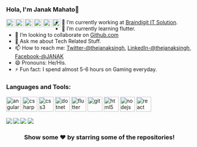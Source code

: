 ### Hola, I'm Janak Mahato👋

  <a href="https://www.facebook.com/janak.singh.9212301">
  <img align="left" alt="Janak's Facebook" width="22px" src="https://cdn.jsdelivr.net/npm/simple-icons@v3/icons/facebook.svg">
  </a>
  <a href="https://twitter.com/thejanaksingh">
  <img align="left" alt="janak's twitter" width="22px" src="https://cdn.jsdelivr.net/npm/simple-icons@v3/icons/twitter.svg">
  </a>
  <a href="https://www.linkedin.com/in/thejanaksingh/">
  <img align="left" alt=janak's linkedin" width="22px" src="https://cdn.jsdelivr.net/npm/simple-icons@v3/icons/linkedin.svg">
                              </a>
<a href="https://www.instagram.com/in/thejanaksingh/">
  <img align="left" alt=janak's instagram" width="22px" src="https://cdn.jsdelivr.net/npm/simple-icons@v3/icons/instagram.svg">
                              </a>
<a href="https://telegram.org/thejanakmahto">
  <img align="left" alt=janak's telegram" width="22px" src="https://cdn.jsdelivr.net/npm/simple-icons@v3/icons/telegram.svg">
                              </a>
<a href="https://www.github.com/in/erjanakmahato/">
  <img align="left" alt=janak's telegram" width="22px" src="https://cdn.jsdelivr.net/npm/simple-icons@v3/icons/github.svg">
                              </a>

- 🔭 I’m currently working at [Braindigit IT Solution](http://braindigit.com/).
- 🌱 I’m currently learning  flutter.
- 👯 I’m looking to collaborate on [Github.com](https://github.com/erjanakmahato)
- 💬 Ask me about Tech Related Stuff.
- 📫 How to reach me: [Twitter-@thejanaksingh](https://twitter.com/thejanaksingh), [LinkedIn-@thejanaksingh](https://www.linkedin.com/in/thejanaksingh/), [Facebook-@JANAK](https://www.facebook.com/janak.singh.9212301)
- 😄 Pronouns: He/His.
- ⚡ Fun fact: I spend almost 5-6 hours on Gaming everyday.

### Languages and Tools:
<p align="left"><img src="https://devicons.github.io/devicon/devicon.git/icons/angularjs/angularjs-original.svg" alt="angularjs" width="40" height="40"/> <img src="https://devicons.github.io/devicon/devicon.git/icons/csharp/csharp-original.svg" alt="csharp" width="40" height="40"/> <img src="https://devicons.github.io/devicon/devicon.git/icons/css3/css3-original-wordmark.svg" alt="css3" width="40" height="40"/> <img src="https://devicons.github.io/devicon/devicon.git/icons/dot-net/dot-net-original-wordmark.svg" alt="dotnet" width="40" height="40"/> <img src="https://www.vectorlogo.zone/logos/flutterio/flutterio-icon.svg" alt="flutter" width="40" height="40"/> <img src="https://www.vectorlogo.zone/logos/git-scm/git-scm-icon.svg" alt="git" width="40" height="40"/> <img src="https://devicons.github.io/devicon/devicon.git/icons/html5/html5-original-wordmark.svg" alt="html5" width="40" height="40"/> <img src="https://devicons.github.io/devicon/devicon.git/icons/nodejs/nodejs-original-wordmark.svg" alt="nodejs" width="40" height="40"/> <img src="https://devicons.github.io/devicon/devicon.git/icons/react/react-original-wordmark.svg" alt="react" width="40" height="40"/></p>

<img align="left" src="https://github-readme-stats.vercel.app/api/top-langs/?username=erjanakmahato&layout=compact&hide=html&theme=dark&hide_langs_below=1">
  <img src="https://github-readme-stats.vercel.app/api?username=erjanakmahato&&show_icons=true&title_color=ffffff&icon_color=bb2acf&text_color=daf7dc&bg_color=191919">
<img align="left" src="https://github-readme-stats.vercel.app/api/pin/?username=erjanakmahato&repo=COVID-19&theme=dark">
<img src="https://github-readme-stats.vercel.app/api/pin/?username=erjanakmahato&repo=MRJteam&theme=dark">

<h3 align="center">Show some ❤️ by starring some of the repositories!</h3>
